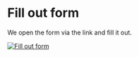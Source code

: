 # Fill out form

We open the form via the link and fill it out.

[![Fill out form](../../assets/images/en/i-doit-pro-add-ons/forms/fill-out-form/fill-in.gif)](../../assets/images/en/i-doit-pro-add-ons/forms/fill-out-form/fill-in.gif)
